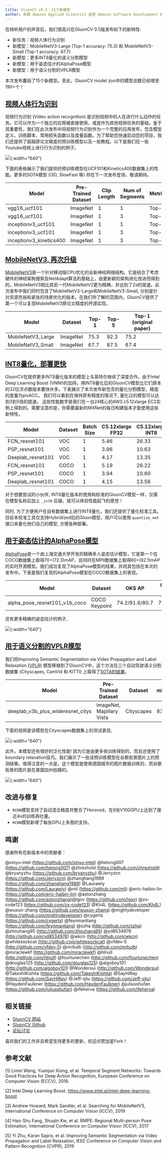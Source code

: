 ```yaml
---
title: GluonCV v0.5：15个新模型
author: 朱毅 Amazon Applied Scientist 金颢 Amazon Software Development Engineer
---
```


在倾听用户的声音后，我们很高兴在GluonCV 0.5版发布如下的新特性:

- 新任务：视频人体行为识别
- 新模型：MobileNetV3-Large (Top-1 accuracy: 75.3) 和 MobileNetV3-Small (Top-1 accuracy: 67.7)
- 新模型：更多INT8量化的语义分割模型
- 新模型：用于姿态估计的AlphaPose模型
- 新模型：用于语义分割的VPLR模型

本次发布囊括了15个新模型。至此，GluonCV model zoo中的模型总数已经增至190+个！


## [视频人体行为识别](https://gluon-cv.mxnet.io/model_zoo/action_recognition.html)

视频行为识别 (Video action recognition) 是识别视频中的人在进行什么动作的任务。它可以作为一个独立的应用被直接使用，或是作为其他视频任务的基础。鉴于其重要性，我们在此次发布中将视频行为识别作为一个完整的应用发布，包含模型定义、训练脚本、常用损失函数以及度量函数。为了帮助您快速启动您的项目，我们还提供了超越原论文精度的预训练模型以及一些教程。以下是我们在一些Youtube视频上进行行为识别的例子。

![](img/gluon-cv-0.5-action_recognition_youtube.gif){:width="640"}

下面的表格展示了我们提供的预训练模型在UCF101和Kinetics400数据集上的性能。更多的SOTA模型 (I3D, SlowFast 等) 将在下一次发布登场，敬请期待。

| Model               | Pre-Trained Dataset      | Clip Length | Num of Segments |  Metric | Dataset | Accuracy |
|---------------------------|--------|-----|--------|-----|---|-----|
| vgg16_ucf101 | ImageNet  | 1 | 1 |  Top-1  |  UCF101 |  81.5  |
| vgg16_ucf101 | ImageNet  | 1 | 3 |  Top-1  | UCF101 |  83.4  |
| inceptionv3_ucf101 | ImageNet  | 1 | 1 |  Top-1  | UCF101 |  85.6  |
| inceptionv3_ucf101 | ImageNet  | 1 | 3 |  Top-1  |   UCF101 | 88.1  |
| inceptionv3_kinetics400 |   ImageNet | 1 | 3 |  Top-1   | Kinetics400 | 72.5   |


## [MobileNetV3, 再次升级](https://gluon-cv.mxnet.io/model_zoo/classification.html#mobilenet)

[MobileNetV3](https://arxiv.org/abs/1905.02244)是一个针对移动版CPU优化的全新神经网络结构。它是结合了考虑硬件的神经架构搜索及NetAdapt算法的基础上，由更新颖的架构进化改进而得到的。MobileNetV3相比其前一代MobileNetV2更为精确，并达到了2x的提速。此次发布中我们同时包含了MobileNetV3-Large和MobileNetV3-Small, 分别是针对资源充裕和紧张的场景优化的版本。在我们所了解的范围内，GluonCV提供了第一个可以复现MobileNetV3原论文精度的开源实现。

| Model                     | Dataset | Top-1 | Top-5 | Top-1 (original paper) |
|---------------------|------|-------|-------|--------|
| MobileNetV3_Large  | ImageNet | 75.3 | 92.3 | 75.2 |
| MobileNetV3_Small  | ImageNet | 67.7 | 87.5 | 67.4 |


## [INT8量化，部署更快](https://gluon-cv.mxnet.io/build/examples_deployment/int8_inference.html)

GluonCV在提供更多INT8量化版本的模型上与英特尔继续了深度合作。由于Intel Deep Learning Boost (VNNI)的加持，用INT8量化后的GluonCV模型比它们原本的32位浮点数版本要快许多。下表展示了本次发布新包含的量化分割模型，精度的度量为pixACC。
我们可以看到在保持原有精度的情况下, 量化过的模型可以达到3到5倍的提速。
这些性能数字是我们在一台24核心的AWS c5.12xlarge EC2实例上得到的。需要注意的是，你需要最新的MXNet的每日构建版本才能使用这些新特性。

Model | Dataset | Batch Size | C5.12xlarge FP32 | C5.12xlarge INT8 | Speedup | FP32 Acc | INT8 Acc
-- | -- | -- | -- | -- | -- | -- | --
FCN_resnet101 | VOC | 1 | 5.46 | 26.33 | 4.82 | 97.97% | 98.00%
PSP_resnet101 | VOC | 1 | 3.96 | 10.63 | 2.68 | 98.46% | 98.45%
Deeplab_resnet101 | VOC | 1 | 4.17 | 13.35 | 3.20 | 98.36% | 98.34%
FCN_resnet101 | COCO | 1 | 5.19 | 26.22 | 5.05 | 91.28% | 90.96%
PSP_resnet101 | COCO | 1 | 3.94 | 10.60 | 2.69 | 91.82% | 91.88%
Deeplab_resnet101 | COCO | 1 | 4.15 | 13.56 | 3.27 | 91.86% | 91.98%

对于想要尝试的小伙伴, INT8量化版本的使用和标准的GluonCV模型一样，仅需在模型名称后加上 `_int8` 后缀，就可以体验性能起飞的感觉！

同时, 为了方便用户在自有数据集上进行INT8量化，我们还提供了量化校准工具。目前本校准工具仅支持Hybridized后的Gluon模型，用户可以使用 `quantize_net` 接口来量化他们自己的模型, 方便各种部署。

## [用于姿态估计的AlphaPose模型](https://gluon-cv.mxnet.io/model_zoo/pose.html#alphapose)

[AlphaPose](https://arxiv.org/abs/1612.00137)是一个由上海交通大学开发的精确多人姿态估计模型，它是第一个在COCO数据集上取得70+(72.3)mAP，且同时在MPII数据集上取得80+(82.1)mAP的实时开源模型。我们成功复现了AlphaPose模型的结果，并将其包括在本次的发布中。下表是我们复现的AlphaPose模型在COCO数据集上的表现。

| Model                     | Dataset |OKS AP | OKS AP (with flip) |
|---------------------------|---|----|-------|
| alpha_pose_resnet101_v1b_coco | COCO Keypoint  | 74.2/91.6/80.7 | 76.7/92.6/82.9 |

还有更多精确的姿态估计的例子,

![](img/gluon-cv-0.5-pose_estimation.gif){:width="640"}


## [用于语义分割的VPLR模型](https://gluon-cv.mxnet.io/model_zoo/segmentation.html#cityscapes-dataset)
我们将Improving Semantic Segmentation via Video Propagation and Label Relaxation [(VPLR)](https://arxiv.org/abs/1812.01593) 模型移植到了GluonCV中，这个方法在三个自动驾驶语义分割数据集 (Cityscapes, CamVid 和 KITTI) 上取得了[SOTA的结果](https://paperswithcode.com/paper/improving-semantic-segmentation-via-video)。

| Model               | Pre-Trained Dataset      | Dataset | mIoU | iIoU | 
|---------------------------|--------|-----|--------|-------|
| deeplab_v3b_plus_wideresnet_citys | ImageNet, Mapillary Vista  | Cityscapes |  83.5  | 64.4  |

下面的视频是该模型在Cityscapes数据集上的测试表现,

![](img/gluon-cv-0.5-semantic_segmentation_vplr.gif){:width="640"}

此外，本模型还有很好的泛化性能! 因为它是由更多帧训练得到的，而且还使用了boundary relaxation技巧。我们展示了一些该预训练模型在谷歌街景图片上的预测结果。值得注意的一点是，这个模型是使用德国城市的图片数据训练的，而谷歌街景的图片是在美国加州拍摄的。

![](img/gluon-cv-0.5-semantic_segmentation_gsv.gif){:width="640"}

## 改进与修复

- `RCNN`模型支持了自动混合精度并整合了Horovod，在8张V100GPU上达到了接近4x的训练吞吐量。
- `RCNN`模型新增了每张GPU上多图的支持。

## 鸣谢

感谢所有在新版本中的贡献者：

@xinyu-intel (https://github.com/xinyu-intel) @hetong007 (https://github.com/hetong007) @zhreshold (https://github.com/zhreshold) @bryanyzhu (https://github.com/bryanyzhu) @Jerryzcn (https://github.com/Jerryzcn) @zhanghang1989 (https://github.com/zhanghang1989) @Laurawly (https://github.com/Laurawly) @mli (https://github.com/mli) @eric-haibin-lin (https://github.com/eric-haibin-lin) @astonzhang (https://github.com/astonzhang)@lgov (https://github.com/lgov) @zx-code123 (https://github.com/zx-code123) @Kh4L (https://github.com/Kh4L) @wuxun-zhang (https://github.com/wuxun-zhang) @mightydeveloper (https://github.com/mightydeveloper) @cygerts (https://github.com/cygerts) @feynmanliang (https://github.com/feynmanliang) @szha (http://github.com/szha) @zhouhang95 (http://github.com/zhouhang95) @yd8534976 (http://github.com/yd8534976) @wkcn (http://github.com/wkcn) @whitesockcat (http://github.com/whitesockcat) @vfdev-5 (http://github.com/vfdev-5) @mrbulb (http://github.com/mrbulb) @miraclewkf (http://github.com/miraclewkf) @hlnull (http://github.com/hlnull) @fourtunechen (http://github.com/fourtunechen) @douglas125 (http://github.com/douglas125) @algoboy101 (http://github.com/algoboy101) @Wondersui (http://github.com/Wondersui) @TakeshiKishita (https://github.com/TakeshiKishita) @SayHiRay (https://github.com/SayHiRay) @Jeff-sjtu (https://github.com/Jeff-sjtu) @HaydenFaulkner (https://github.com/HaydenFaulkner) @juliusshufan (https://github.com/juliusshufan) @ifeherva (https://github.com/ifeherva)

## 相关链接

- [GluonCV 网站](https://gluon-cv.mxnet.io/index.html)
- [GluonCV Github](https://github.com/dmlc/gluon-cv)
- [论坛讨论](https://discuss.mxnet.io/)

喜欢我们的工作并且希望支持更多的更新，欢迎点赞加星Fork！

## 参考文献

[1] Limin Wang, Yuanjun Xiong, et al. Temporal Segment Networks: Towards Good Practices for Deep Action Recognition, European Conference on Computer Vision (ECCV), 2016.

[2] Intel Deep Learning Boost. https://www.intel.ai/intel-deep-learning-boost

[3] Andrew Howard, Mark Sandler, et al. Searching for MobileNetV3, International Conference on Computer Vision (ICCV), 2019

[4] Hao-Shu Fang, Shuqin Xie, et al. RMPE: Regional Multi-person Pose Estimation, International Conference on Computer Vision (ICCV), 2017

[5] Yi Zhu, Karan Sapra, et al. Improving Semantic Segmentation via Video Propagation and Label Relaxation, IEEE Conference on Computer Vision and Pattern Recognition (CVPR), 2019



















